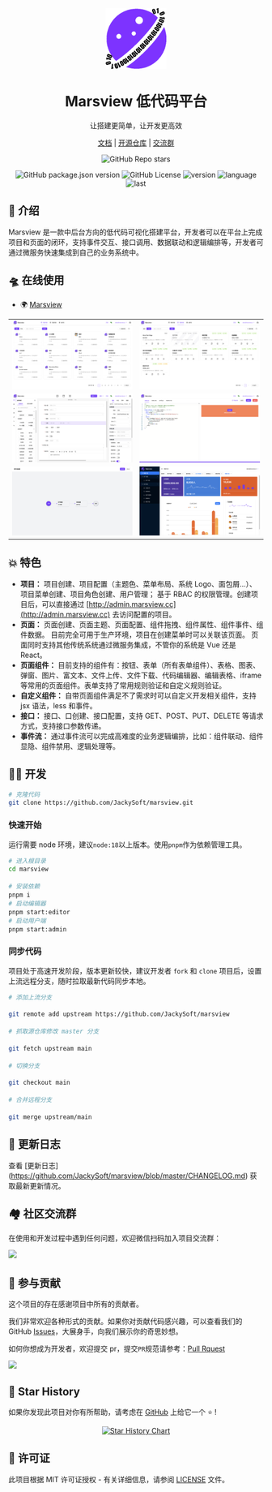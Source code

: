 <div align="center">

<a href="http://marsview.cc/"><img src="/.github/imgs/mars-logo.png" width="120" height="120" alt="marsview logo"></a>

# Marsview 低代码平台

让搭建更简单，让开发更高效

[文档](http://docs.marsview.cc/) |
[开源仓库](https://github.com/JackySoft/marsview) |
[交流群](https://marsview.cdn.bcebos.com/qrcode.jpg)

</div>

<div align="center">

![GitHub Repo stars](https://img.shields.io/github/stars/JackySoft/marsview)

![GitHub package.json version](https://img.shields.io/github/package-json/v/JackySoft/marsview)
![GitHub License](https://img.shields.io/github/license/JackySoft/marsview)
![version](https://img.shields.io/npm/v/amis)
![language](https://img.shields.io/github/languages/top/JackySoft/marsview)
![last](https://img.shields.io/github/last-commit/JackySoft/marsview.svg)

</div>

## 🚀 介绍

Marsview 是一款中后台方向的低代码可视化搭建平台，开发者可以在平台上完成项目和页面的闭环，支持事件交互、接口调用、数据联动和逻辑编排等，开发者可通过微服务快速集成到自己的业务系统中。

## 🛸 在线使用

- 🌍 [Marsview](http://marsview.cc/)

|                                    |                                    |
| ---------------------------------- | ---------------------------------- |
| ![Demo](./.github/imgs/intro1.png) | ![Demo](./.github/imgs/intro2.png) |
| ![Demo](./.github/imgs/intro3.png) | ![Demo](./.github/imgs/intro4.png) |
| ![Demo](./.github/imgs/intro5.png) | ![Demo](./.github/imgs/intro6.png) |

## 💥 特色

- **项目：**
  项目创建、项目配置（主题色、菜单布局、系统 Logo、面包屑...）、项目菜单创建、项目角色创建、用户管理；
  基于 RBAC 的权限管理。创建项目后，可以直接通过 [http://admin.marsview.cc](http://admin.marsview.cc) 去访问配置的项目。
- **页面：** 页面创建、页面主题、页面配置、组件拖拽、组件属性、组件事件、组件数据。
  目前完全可用于生产环境，项目在创建菜单时可以关联该页面。
  页面同时支持其他传统系统通过微服务集成，不管你的系统是 Vue 还是 React。
- **页面组件：** 目前支持的组件有：按钮、表单（所有表单组件）、表格、图表、弹窗、图片、富文本、文件上传、文件下载、代码编辑器、编辑表格、iframe 等常用的页面组件。表单支持了常用规则验证和自定义规则验证。
- **自定义组件：** 自带页面组件满足不了需求时可以自定义开发相关组件，支持 jsx 语法，less 和事件。
- **接口：** 接口、口创建、接口配置，支持 GET、POST、PUT、DELETE 等请求方式，支持接口参数传递。
- **事件流：** 通过事件流可以完成高难度的业务逻辑编排，比如：组件联动、组件显隐、组件禁用、逻辑处理等。

## 👨‍💻 开发

```bash
# 克隆代码
git clone https://github.com/JackySoft/marsview.git
```

### 快速开始

运行需要 node 环境，建议`node:18`以上版本。使用`pnpm`作为依赖管理工具。

```bash
# 进入根目录
cd marsview

# 安装依赖
pnpm i
# 启动编辑器
pnpm start:editor
# 启动用户端
pnpm start:admin
```

### 同步代码

项目处于高速开发阶段，版本更新较快，建议开发者 `fork` 和 `clone` 项目后，设置上流远程分支，随时拉取最新代码同步本地。

```bash
# 添加上流分支

git remote add upstream https://github.com/JackySoft/marsview

# 抓取源仓库修改 master 分支

git fetch upstream main

# 切换分支

git checkout main

# 合并远程分支

git merge upstream/main
```

## 📅 更新日志

查看 [更新日志] (https://github.com/JackySoft/marsview/blob/master/CHANGELOG.md) 获取最新更新情况。

## 🏘️ 社区交流群

在使用和开发过程中遇到任何问题，欢迎微信扫码加入项目交流群：

![](https://marsview.cdn.bcebos.com/qrcode.jpg)

## 🤝 参与贡献

这个项目的存在感谢项目中所有的贡献者。

我们非常欢迎各种形式的贡献。如果你对贡献代码感兴趣，可以查看我们的 GitHub [Issues](https://github.com/JackySoft/marsview/issues?q=is%3Aissue+is%3Aopen+sort%3Aupdated-desc)，大展身手，向我们展示你的奇思妙想。

如何你想成为开发者，欢迎提交 pr，提交`PR`规范请参考：[Pull Rquest](.github/PULL_REQUEST_TEMPLATE.md)

<a href="https://github.com/JackySoft/marsview/graphs/contributors" target="_blank">
<img src="https://contrib.rocks/image?repo=JackySoft/marsview">
</a>

## 🌟 Star History

如果你发现此项目对你有所帮助，请考虑在 [GitHub](https://github.com/ackySoft/marsview) 上给它一个 ⭐️ !
<a href="https://github.com/JackySoft/marsview/stargazers" target="_blank" style="display: block" align="center">
<picture>

<source media="(prefers-color-scheme: dark)" srcset="https://api.star-history.com/svg?repos=JackySoft/marsview&type=Date&theme=dark" />
<source media="(prefers-color-scheme: light)" srcset="https://api.star-history.com/svg?repos=JackySoft/marsview&type=Date" />
<img alt="Star History Chart" src="https://api.star-history.com/svg?repos=JackySoft/marsview&type=Date" />
</picture>
</a>

## 📄 许可证

此项目根据 MIT 许可证授权 - 有关详细信息，请参阅 [LICENSE](https://github.com/ackySoft/marsview/blob/master/LICENSE) 文件。
